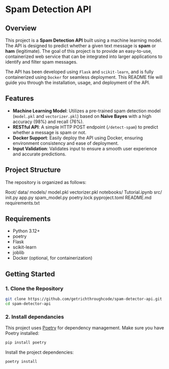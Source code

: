 # Spam Detection API

## Overview

This project is a **Spam Detection API** built using a machine learning model. The API is designed to predict whether a given text message is **spam** or **ham** (legitimate). The goal of this project is to provide an easy-to-use, containerized web service that can be integrated into larger applications to identify and filter spam messages.

The API has been developed using `Flask` and `scikit-learn`, and is fully containerized using `Docker` for seamless deployment. This README file will guide you through the installation, usage, and deployment of the API.

## Features

- **Machine Learning Model**: Utilizes a pre-trained spam detection model (`model.pkl` and `vectorizer.pkl`) based on **Naive Bayes** with a high accuracy (98%) and recall (76%).
- **RESTful API**: A simple HTTP POST endpoint (`/detect-spam`) to predict whether a message is spam or not.
- **Docker Support**: Easily deploy the API using Docker, ensuring environment consistency and ease of deployment.
- **Input Validation**: Validates input to ensure a smooth user experience and accurate predictions.

## Project Structure

The repository is organized as follows:

Root/
 data/
 models/
  model.pkl
  vectorizer.pkl
 notebooks/
  Tutorial.ipynb
 src/
   init.py
   app.py
   spam_model.py
 poetry.lock
 pyproject.toml
 README.md
 requirements.txt

## Requirements

- Python 3.12+
- poetry
- Flask
- scikit-learn
- joblib
- Docker (optional, for containerization)

## Getting Started

### 1. Clone the Repository

```bash
git clone https://github.com/getrichthroughcode/spam-detector-api.git
cd spam-detector-api
```

### 2. Install dependancies 

This project uses [Poetry](https://python-poetry.org) for dependency management. Make sure you have Poetry installed:

```bash
pip install poetry 
````
Install the project dependencies:
```bash
poetry install
```

